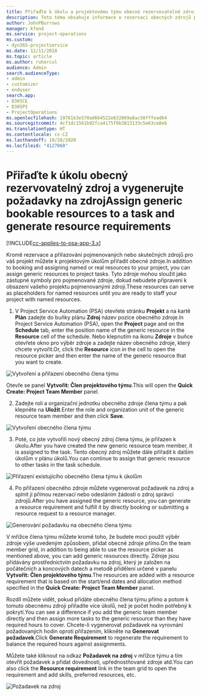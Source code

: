 ```yaml
---
title: Přiřaďte k úkolu a projektovému týmu obecné rezervovatelné zdroje
description: Toto téma obsahuje informace o rezervaci obecných zdrojů pro úkoly a projektové týmy.
author: JohnPBurrows
manager: kfend
ms.service: project-operations
ms.custom:
- dyn365-projectservice
ms.date: 12/11/2018
ms.topic: article
ms.author: ruhercul
audience: Admin
search.audienceType:
- admin
- customizer
- enduser
search.app:
- D365CE
- D365PS
- ProjectOperations
ms.openlocfilehash: 19761b3e570ad664522e832069a8ac50fffead64
ms.sourcegitcommit: 4cf1dc1561b92fca4175f0b3813133c5e63ce8e6
ms.translationtype: HT
ms.contentlocale: cs-CZ
ms.lasthandoff: 10/28/2020
ms.locfileid: "4127060"
---
```

# <a name="assign-generic-bookable-resources-to-a-task-and-generate-resource-requirements"></a><span data-ttu-id="82e52-103">Přiřaďte k úkolu obecný rezervovatelný zdroj a vygenerujte požadavky na zdroj</span><span class="sxs-lookup"><span data-stu-id="82e52-103">Assign generic bookable resources to a task and generate resource requirements</span></span> 

[!INCLUDE[cc-applies-to-psa-app-3.x](../includes/cc-applies-to-psa-app-3x.md)]

<span data-ttu-id="82e52-104">Kromě rezervace a přiřazování pojmenovaných nebo skutečných zdrojů pro váš projekt můžete k projektovým úkolům přiřadit obecné zdroje.</span><span class="sxs-lookup"><span data-stu-id="82e52-104">In addition to booking and assigning named or real resources to your project, you can assign generic resources to project tasks.</span></span> <span data-ttu-id="82e52-105">Tyto zdroje mohou sloužit jako zástupné symboly pro pojmenované zdroje, dokud nebudete připraveni k obsazení vašeho projektu pojmenovanými zdroji.</span><span class="sxs-lookup"><span data-stu-id="82e52-105">These resources can serve as placeholders for named resources until you are ready to staff your project with named resources.</span></span> 

1. <span data-ttu-id="82e52-106">V Project Service Automation (PSA) otevřete stránku **Projekt** a na kartě **Plán** zadejte do buňky plánu **Zdroj** název pozice obecného zdroje.</span><span class="sxs-lookup"><span data-stu-id="82e52-106">In Project Service Automation (PSA), open the **Project** page and on the **Schedule** tab, enter the position name of the generic resource in the **Resource** cell of the schedule.</span></span> <span data-ttu-id="82e52-107">Nebo klepnutím na ikonu **Zdroje** v buňce otevřete okno pro výběr zdroje a zadejte název obecného zdroje, který chcete vytvořit.</span><span class="sxs-lookup"><span data-stu-id="82e52-107">Or, click the **Resource** icon in the cell to open the resource picker and then enter the name of the generic resource that you want to create.</span></span>

![Vytvoření a přiřazení obecného člena týmu](media/RM-how-to-9.png)

<span data-ttu-id="82e52-109">Otevře se panel **Vytvořit: Člen projektového týmu**.</span><span class="sxs-lookup"><span data-stu-id="82e52-109">This will open the **Quick Create: Project Team Member** panel.</span></span> 

2. <span data-ttu-id="82e52-110">Zadejte roli a organizační jednotku obecného zdroje člena týmu a pak klepněte na **Uložit**.</span><span class="sxs-lookup"><span data-stu-id="82e52-110">Enter the role and organization unit of the generic resource team member and then click **Save**.</span></span>

![Vytvoření obecného člena týmu](media/RM-how-to-10.png)

3. <span data-ttu-id="82e52-112">Poté, co jste vytvořili nový obecný zdroj člena týmu, je přiřazen k úkolu.</span><span class="sxs-lookup"><span data-stu-id="82e52-112">After you have created the new generic resource team member, it is assigned to the task.</span></span> <span data-ttu-id="82e52-113">Tento obecný zdroj můžete dále přiřadit k dalším úkolům v plánu úkolů.</span><span class="sxs-lookup"><span data-stu-id="82e52-113">You can continue to assign that generic resource to other tasks in the task schedule.</span></span>

![Přiřazení existujícího obecného člena týmu k úkolům](media/RM-how-to-11.png)

4. <span data-ttu-id="82e52-115">Po přiřazení obecného zdroje můžete vygenerovat požadavek na zdroj a splnit ji přímou rezervací nebo odesláním žádosti o zdroj správci zdrojů.</span><span class="sxs-lookup"><span data-stu-id="82e52-115">After you have assigned the generic resource, you can generate a resource requirement and fulfill it by directly booking or submitting a resource request to a resource manager.</span></span>

![Generování požadavku na obecného člena týmu](media/RM-how-to-12.png)

<span data-ttu-id="82e52-117">V mřížce člena týmu můžete kromě toho, že budete moci použít výběr zdroje výše uvedeným způsobem, přidat obecné zdroje přímo.</span><span class="sxs-lookup"><span data-stu-id="82e52-117">On the team member grid, in addition to being able to use the resource picker as mentioned above, you can add generic resources directly.</span></span> <span data-ttu-id="82e52-118">Zdroje jsou přidávány prostřednictvím požadavku na zdroj, který je založen na počátečních a koncových datech a metodě přidělení určené v panelu **Vytvořit: Člen projektového týmu**.</span><span class="sxs-lookup"><span data-stu-id="82e52-118">The resources are added with a resource requirement that is based on the start/end dates and allocation method specified in the **Quick Create: Project Team Member** panel.</span></span>

<span data-ttu-id="82e52-119">Rozdíl můžete vidět, pokud přidáte obecného člena týmu přímo a potom k tomuto obecnému zdroji přiřadíte více úkolů, než je počet hodin potřebný k pokrytí.</span><span class="sxs-lookup"><span data-stu-id="82e52-119">You can see a difference if you add the generic team member directly and then assign more tasks to the generic resource than they have required hours to cover.</span></span> <span data-ttu-id="82e52-120">Chcete-li vygenerovat požadavek na vyrovnání požadovaných hodin oproti přiřazením, klikněte na **Generovat požadavek**.</span><span class="sxs-lookup"><span data-stu-id="82e52-120">Click **Generate Requirement** to regenerate the requirement to balance the required hours against assignments.</span></span>

<span data-ttu-id="82e52-121">Můžete také kliknout na odkaz **Požadavek na zdroj** v mřížce týmu a tím otevřít požadavek a přidat dovednosti, upřednostňované zdroje atd.</span><span class="sxs-lookup"><span data-stu-id="82e52-121">You can also click the **Resource requirement** link in the team grid to open the requirement and add skills, preferred resources, etc.</span></span>

![Požadavek na zdroj](media/RM-how-to-13.png)

